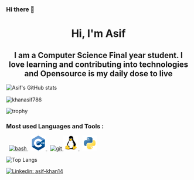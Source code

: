 ### Hi there 👋
<h1 align="center">Hi, I'm Asif</h1>
<h2 align="center"> I am a Computer Science Final year student. I love learning and contributing into technologies and Opensource is my daily dose to live</h2>


</p>

![Asif's GitHub stats](https://github-readme-stats.vercel.app/api?username=khanasif786&show_icons=true)
<p><img align="center" src="https://github-readme-streak-stats.herokuapp.com/?user=khanasif786&" alt="khanasif786" /></p>

![trophy](https://github-profile-trophy.vercel.app/?username=khanasif786&theme=darkhub&column=8&margin-w=2&no-frame=true)

<h3 align="left">Most used Languages and Tools :</h3>
<p align="left">
  <a href="https://www.gnu.org/software/bash/" target="_blank"> <img src="https://www.vectorlogo.zone/logos/gnu_bash/gnu_bash-icon.svg" alt="bash" width="40" height="40"/> </a> 
  <a href="https://www.w3schools.com/cpp/" target="_blank"> <img src="https://raw.githubusercontent.com/devicons/devicon/master/icons/cplusplus/cplusplus-original.svg" alt="cplusplus" width="40" height="40"/> </a> 
  <a href="https://git-scm.com/" target="_blank"> <img src="https://www.vectorlogo.zone/logos/git-scm/git-scm-icon.svg" alt="git" width="40" height="40"/> </a> <a href="https://www.linux.org/" target="_blank"> <img src="https://raw.githubusercontent.com/devicons/devicon/master/icons/linux/linux-original.svg" alt="linux" width="40" height="40"/> </a> 
  <a href="https://www.python.org" target="_blank"> <img src="https://raw.githubusercontent.com/devicons/devicon/master/icons/python/python-original.svg" alt="python" width="40" height="40"/> </a> 
</p>

![Top Langs](https://github-readme-stats.vercel.app/api/top-langs/?username=khanasif786)

[![Linkedin: asif-khan14](https://img.shields.io/badge/asif-khan14-blue?style=flat-square&logo=Linkedin&logoColor=white&link=https://www.linkedin.com/in/asif-khan14/)](https://www.linkedin.com/in/asif-khan14/)
